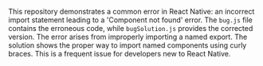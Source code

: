 This repository demonstrates a common error in React Native: an incorrect import statement leading to a 'Component not found' error. The `bug.js` file contains the erroneous code, while `bugSolution.js` provides the corrected version.  The error arises from improperly importing a named export. The solution shows the proper way to import named components using curly braces. This is a frequent issue for developers new to React Native.